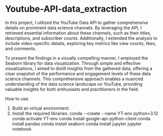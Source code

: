 # Youtube-API-data_extraction


In this project, I utilized the YouTube Data API to gather comprehensive details on prominent data science channels. By leveraging the API, I retrieved essential information about these channels, such as their titles, descriptions, and subscriber counts. Additionally, I extended the analysis to include video-specific details, exploring key metrics like view counts, likes, and comments.

To present the findings in a visually compelling manner, I employed the Seaborn library for data visualization. Through simple and effective visualizations, I aimed to distill insights from the gathered data, offering a clear snapshot of the performance and engagement levels of these data science channels. This comprehensive approach enables a nuanced understanding of the data science landscape on YouTube, providing valuable insights for both enthusiasts and practitioners in the field.

How to use:

1. Build an virtual environment.
2. Install the required libraries.
   conda --create --name YT-env python=3.12
   conda activate YT-env
   conda install google-api-python-client
   conda install pandas
   conda install seaborn
   conda install jupyter
   jupyter notebook
